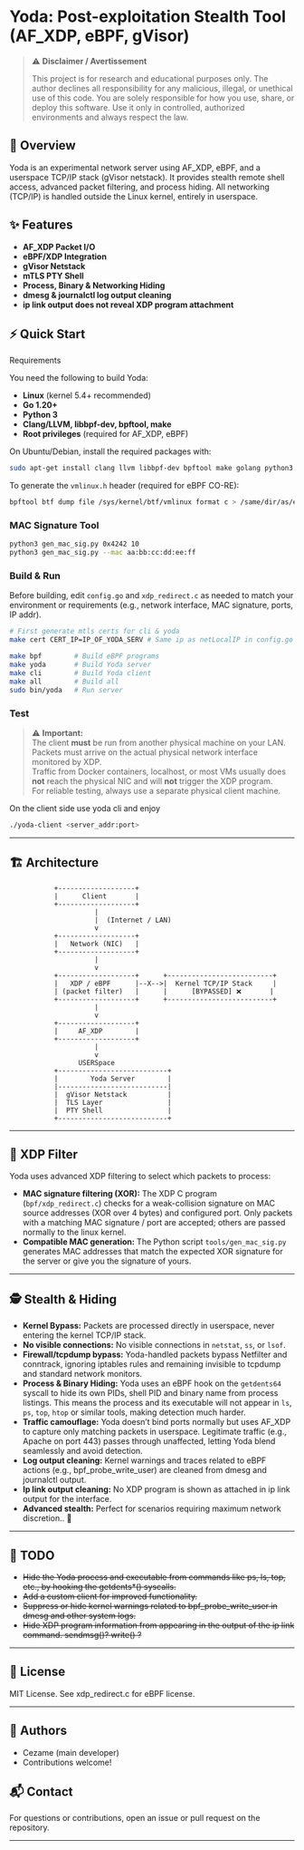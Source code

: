# Yoda: Post-exploitation Stealth Tool (AF_XDP, eBPF, gVisor)

> ⚠️ **Disclaimer / Avertissement**
>
> This project is for research and educational purposes only. The author declines all responsibility for any malicious, illegal, or unethical use of this code. You are solely responsible for how you use, share, or deploy this software. Use it only in controlled, authorized environments and always respect the law.


## 👀 Overview
Yoda is an experimental network server using AF_XDP, eBPF, and a userspace TCP/IP stack (gVisor netstack). It provides stealth remote shell access, advanced packet filtering, and process hiding. All networking (TCP/IP) is handled outside the Linux kernel, entirely in userspace.



## ✨ Features
- **AF_XDP Packet I/O**
- **eBPF/XDP Integration**
- **gVisor Netstack** 
- **mTLS PTY Shell**
- **Process, Binary & Networking Hiding**
- **dmesg & journalctl log output cleaning**
- **ip link output does not reveal XDP program attachment**


## ⚡ Quick Start

Requirements

You need the following to build Yoda:

- **Linux** (kernel 5.4+ recommended)
- **Go 1.20+**
- **Python 3**
- **Clang/LLVM, libbpf-dev, bpftool, make**
- **Root privileges** (required for AF_XDP, eBPF)


On Ubuntu/Debian, install the required packages with:
```sh
sudo apt-get install clang llvm libbpf-dev bpftool make golang python3 build-essential linux-headers-$(uname -r)
```

To generate the `vmlinux.h` header (required for eBPF CO-RE):
```sh
bpftool btf dump file /sys/kernel/btf/vmlinux format c > /same/dir/as/eBPF_prog/vmlinux.h
```

### MAC Signature Tool
```sh
python3 gen_mac_sig.py 0x4242 10
python3 gen_mac_sig.py --mac aa:bb:cc:dd:ee:ff
```

### Build & Run
Before building, edit `config.go` and `xdp_redirect.c` as needed to match your environment or requirements (e.g., network interface, MAC signature, ports, IP addr).

```sh
# First generate mtls certs for cli & yoda
make cert CERT_IP=IP_OF_YODA_SERV # Same ip as netLocalIP in config.go

make bpf        # Build eBPF programs
make yoda       # Build Yoda server
make cli        # Build Yoda client
make all        # Build all
sudo bin/yoda   # Run server
```

### Test

> ⚠️ **Important:**  
> The client **must** be run from another physical machine on your LAN.  
> Packets must arrive on the actual physical network interface monitored by XDP.  
> Traffic from Docker containers, localhost, or most VMs usually does **not** reach the physical NIC and will **not** trigger the XDP program.  
> For reliable testing, always use a separate physical client machine.

On the client side use yoda cli and enjoy
```sh
./yoda-client <server_addr:port>
```


---


## 🏗️ Architecture
```
           +-------------------+
           |      Client       |
           +-------------------+
                     |
                     |  (Internet / LAN)
                     v
           +-------------------+
           |   Network (NIC)   |
           +-------------------+
                     |
                     v
           +-------------------+      +--------------------------+
           |   XDP / eBPF      |--X-->|  Kernel TCP/IP Stack     |
           | (packet filter)   |      |      [BYPASSED] ❌       |
           +-------------------+      +--------------------------+
                     |
                     v
           +-------------------+
           |     AF_XDP        |
           +-------------------+
                     |
                     v
                 USERSpace
           +---------------------------+
           |        Yoda Server        |
           |---------------------------|
           |  gVisor Netstack          |
           |  TLS Layer                |
           |  PTY Shell                |
           +---------------------------+
```


---


## 🧩 XDP Filter

Yoda uses advanced XDP filtering to select which packets to process:

- **MAC signature filtering (XOR):** The XDP C program (`bpf/xdp_redirect.c`) checks for a weak-collision signature on MAC source addresses (XOR over 4 bytes) and configured port. Only packets with a matching MAC signature / port are accepted; others are passed normally to the linux kernel.
- **Compatible MAC generation:** The Python script `tools/gen_mac_sig.py` generates MAC addresses that match the expected XOR signature for the server or give you the signature of yours.



---

## 🕵️ Stealth & Hiding

- **Kernel Bypass:** Packets are processed directly in userspace, never entering the kernel TCP/IP stack.
- **No visible connections:** No visible connections in `netstat`, `ss`, or `lsof`.
- **Firewall/tcpdump bypass:** Yoda-handled packets bypass Netfilter and conntrack, ignoring iptables rules and remaining invisible to tcpdump and standard network monitors. 
- **Process & Binary Hiding:** Yoda uses an eBPF hook on the `getdents64` syscall to hide its own PIDs, shell PID and binary name from process listings. This means the process and its executable will not appear in `ls`, `ps`, `top`, `htop` or similar tools, making detection much harder.
- **Traffic camouflage:** Yoda doesn’t bind ports normally but uses AF_XDP to capture only matching packets in userspace. Legitimate traffic (e.g., Apache on port 443) passes through unaffected, letting Yoda blend seamlessly and avoid detection.
- **Log output cleaning:** Kernel warnings and traces related to eBPF actions (e.g., bpf_probe_write_user) are cleaned from dmesg and journalctl output.
- **Ip link output cleaning:** No XDP program is shown as attached in ip link output for the interface.
- **Advanced stealth:** Perfect for scenarios requiring maximum network discretion.. 👻


---

## 📝 TODO
- ~~Hide the Yoda process and executable from commands like ps, ls, top, etc., by hooking the getdents*() syscalls.~~
- ~~Add a custom client for improved functionality.~~
- ~~Suppress or hide kernel warnings related to bpf_probe_write_user in dmesg and other system logs.~~ 
- ~~Hide XDP program information from appearing in the output of the ip link command. sendmsg()? write() ?~~

---

## 📄 License
MIT License. See xdp_redirect.c for eBPF license.


---

## 👤 Authors
- Cezame (main developer)
- Contributions welcome!


## 📬 Contact
For questions or contributions, open an issue or pull request on the repository.

---

